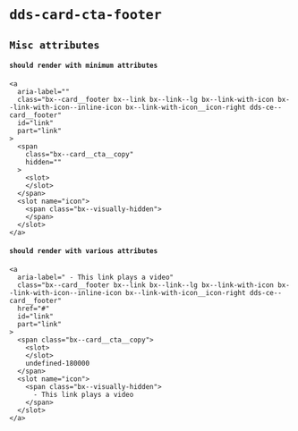 # `dds-card-cta-footer`

## `Misc attributes`

####   `should render with minimum attributes`

```
<a
  aria-label=""
  class="bx--card__footer bx--link bx--link--lg bx--link-with-icon bx--link-with-icon--inline-icon bx--link-with-icon__icon-right dds-ce--card__footer"
  id="link"
  part="link"
>
  <span
    class="bx--card__cta__copy"
    hidden=""
  >
    <slot>
    </slot>
  </span>
  <slot name="icon">
    <span class="bx--visually-hidden">
    </span>
  </slot>
</a>

```

####   `should render with various attributes`

```
<a
  aria-label=" - This link plays a video"
  class="bx--card__footer bx--link bx--link--lg bx--link-with-icon bx--link-with-icon--inline-icon bx--link-with-icon__icon-right dds-ce--card__footer"
  href="#"
  id="link"
  part="link"
>
  <span class="bx--card__cta__copy">
    <slot>
    </slot>
    undefined-180000
  </span>
  <slot name="icon">
    <span class="bx--visually-hidden">
      - This link plays a video
    </span>
  </slot>
</a>

```

